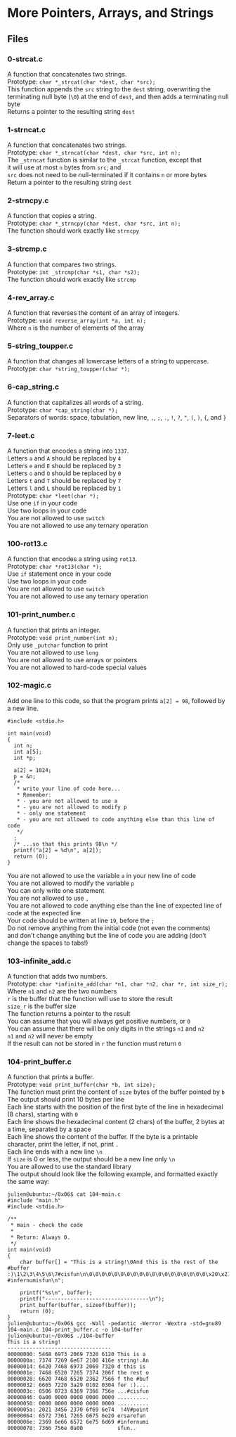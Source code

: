 # More Pointers, Arrays, and Strings
## Files
### 0-strcat.c
A function that concatenates two strings.  
Prototype: `char *_strcat(char *dest, char *src);`  
This function appends the `src` string to the `dest` string, overwriting the terminating null byte (`\0`) at the end of `dest`, and then adds a terminating null byte  
Returns a pointer to the resulting string `dest`  
### 1-strncat.c
A function that concatenates two strings.  
Prototype: `char *_strncat(char *dest, char *src, int n);`  
The `_strncat` function is similar to the `_strcat` function, except that  
it will use at most `n` bytes from `src`; and  
`src` does not need to be null-terminated if it contains `n` or more bytes  
Return a pointer to the resulting string `dest`  
### 2-strncpy.c
A function that copies a string.  
Prototype: `char *_strncpy(char *dest, char *src, int n);`  
The function should work exactly like `strncpy`  
### 3-strcmp.c
A function that compares two strings.  
Prototype: `int _strcmp(char *s1, char *s2);`  
The function should work exactly like `strcmp`  
### 4-rev_array.c
A function that reverses the content of an array of integers.  
Prototype: `void reverse_array(int *a, int n);`  
Where `n` is the number of elements of the array  
### 5-string_toupper.c
A function that changes all lowercase letters of a string to uppercase.  
Prototype: `char *string_toupper(char *);`  
### 6-cap_string.c
A function that capitalizes all words of a string.  
Prototype: `char *cap_string(char *);`  
Separators of words: space, tabulation, new line, `,`, `;`, `.`, `!`, `?`, `"`, `(`, `)`, `{`, and `}`  
### 7-leet.c
A function that encodes a string into `1337`.  
Letters `a` and `A` should be replaced by `4`  
Letters `e` and `E` should be replaced by `3`  
Letters `o` and `O` should be replaced by `0`  
Letters `t` and `T` should be replaced by `7`  
Letters `l` and `L` should be replaced by `1`  
Prototype: `char *leet(char *);`  
Use one `if` in your code  
Use two loops in your code  
You are not allowed to use `switch`  
You are not allowed to use any ternary operation  
### 100-rot13.c
A function that encodes a string using `rot13`.  
Prototype: `char *rot13(char *);`  
Use `if` statement once in your code  
Use two loops in your code  
You are not allowed to use `switch`  
You are not allowed to use any ternary operation  
### 101-print_number.c
A function that prints an integer.  
Prototype: `void print_number(int n);`  
Only use `_putchar` function to print  
You are not allowed to use `long`  
You are not allowed to use arrays or pointers  
You are not allowed to hard-code special values  
### 102-magic.c
Add one line to this code, so that the program prints `a[2] = 98`, followed by a new line.
```
#include <stdio.h>

int main(void)
{
  int n;
  int a[5];
  int *p;

  a[2] = 1024;
  p = &n;
  /*
   * write your line of code here...
   * Remember:
   * - you are not allowed to use a
   * - you are not allowed to modify p
   * - only one statement
   * - you are not allowed to code anything else than this line of code
   */
  ;
  /* ...so that this prints 98\n */
  printf("a[2] = %d\n", a[2]);
  return (0);
}
```
You are not allowed to use the variable `a` in your new line of code  
You are not allowed to modify the variable `p`  
You can only write one statement  
You are not allowed to use `,`  
You are not allowed to code anything else than the line of expected line of code at the expected line  
Your code should be written at line `19`, before the `;`  
Do not remove anything from the initial code (not even the comments)  
and don’t change anything but the line of code you are adding (don’t change the spaces to tabs!)  
### 103-infinite_add.c
A function that adds two numbers.  
Prototype: `char *infinite_add(char *n1, char *n2, char *r, int size_r);`  
Where `n1` and `n2` are the two numbers  
`r` is the buffer that the function will use to store the result  
`size_r` is the buffer size  
The function returns a pointer to the result  
You can assume that you will always get positive numbers, or `0`  
You can assume that there will be only digits in the strings `n1` and `n2`  
`n1` and `n2` will never be empty  
If the result can not be stored in `r` the function must return `0`  
### 104-print_buffer.c
A function that prints a buffer.  
Prototype: `void print_buffer(char *b, int size);`  
The function must print the content of `size` bytes of the buffer pointed by `b`  
The output should print 10 bytes per line  
Each line starts with the position of the first byte of the line in hexadecimal (8 chars), starting with `0`  
Each line shows the hexadecimal content (2 chars) of the buffer, 2 bytes at a time, separated by a space  
Each line shows the content of the buffer. If the byte is a printable character, print the letter, if not, print `.`  
Each line ends with a new line `\n`  
If `size` is 0 or less, the output should be a new line only `\n`  
You are allowed to use the standard library  
The output should look like the following example, and formatted exactly the same way:  
```
julien@ubuntu:~/0x06$ cat 104-main.c
#include "main.h"
#include <stdio.h>

/**
 * main - check the code
 *
 * Return: Always 0.
 */
int main(void)
{
    char buffer[] = "This is a string!\0And this is the rest of the #buffer :)\1\2\3\4\5\6\7#cisfun\n\0\0\0\0\0\0\0\0\0\0\0\0\0\0\0\0\0\0\0\x20\x21\x34\x56#pointersarefun #infernumisfun\n";

    printf("%s\n", buffer);
    printf("---------------------------------\n");
    print_buffer(buffer, sizeof(buffer));
    return (0);
}
julien@ubuntu:~/0x06$ gcc -Wall -pedantic -Werror -Wextra -std=gnu89 104-main.c 104-print_buffer.c -o 104-buffer
julien@ubuntu:~/0x06$ ./104-buffer 
This is a string!
---------------------------------
00000000: 5468 6973 2069 7320 6120 This is a 
0000000a: 7374 7269 6e67 2100 416e string!.An
00000014: 6420 7468 6973 2069 7320 d this is 
0000001e: 7468 6520 7265 7374 206f the rest o
00000028: 6620 7468 6520 2362 7566 f the #buf
00000032: 6665 7220 3a29 0102 0304 fer :)....
0000003c: 0506 0723 6369 7366 756e ...#cisfun
00000046: 0a00 0000 0000 0000 0000 ..........
00000050: 0000 0000 0000 0000 0000 ..........
0000005a: 2021 3456 2370 6f69 6e74  !4V#point
00000064: 6572 7361 7265 6675 6e20 ersarefun 
0000006e: 2369 6e66 6572 6e75 6d69 #infernumi
00000078: 7366 756e 0a00           sfun..
```
